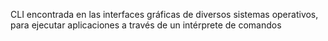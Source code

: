 CLI encontrada en las interfaces gráficas de diversos sistemas operativos, para ejecutar aplicaciones a través de un intérprete de comandos
